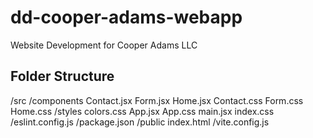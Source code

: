 # dd-cooper-adams-webapp
Website Development for Cooper Adams LLC

## Folder Structure

/src
  /components
    Contact.jsx
    Form.jsx
    Home.jsx
    Contact.css
    Form.css
    Home.css
  /styles
    colors.css
  App.jsx
  App.css
  main.jsx
  index.css
/eslint.config.js
/package.json
/public
  index.html
/vite.config.js